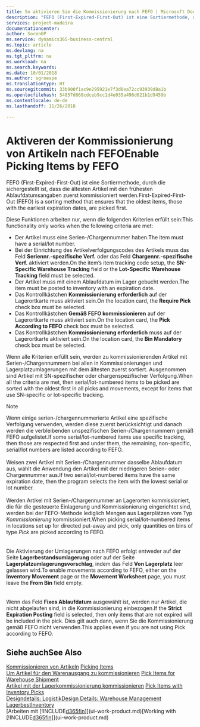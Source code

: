 ```yaml
---
title: So aktivieren Sie die Kommissionierung nach FEFO | Microsoft Docs
description: "FEFO (First-Expired-First-Out) ist eine Sortiermethode, durch die sichergestellt ist, dass die ältesten Artikel mit den frühesten Ablaufdatumsangaben zuerst kommissioniert werden."
services: project-madeira
documentationcenter: 
author: SorenGP
ms.service: dynamics365-business-central
ms.topic: article
ms.devlang: na
ms.tgt_pltfrm: na
ms.workload: na
ms.search.keywords: 
ms.date: 10/01/2018
ms.author: sgroespe
ms.translationtype: HT
ms.sourcegitcommit: 33b900f1ac9e295921e7f3d6ea72cc93939d8a1b
ms.openlocfilehash: 54857d668cdceb9cc1d4e035a496d621b1d9459b
ms.contentlocale: de-de
ms.lasthandoff: 11/26/2018

---
```

# <a name="enable-picking-items-by-fefo"></a><span data-ttu-id="e3628-103">Aktiveren der Kommissionierung von Artikeln nach FEFO</span><span class="sxs-lookup"><span data-stu-id="e3628-103">Enable Picking Items by FEFO</span></span>
<span data-ttu-id="e3628-104">FEFO (First-Expired-First-Out) ist eine Sortiermethode, durch die sichergestellt ist, dass die ältesten Artikel mit den frühesten Ablaufdatumsangaben zuerst kommissioniert werden.</span><span class="sxs-lookup"><span data-stu-id="e3628-104">First-Expired-First-Out (FEFO) is a sorting method that ensures that the oldest items, those with the earliest expiration dates, are picked first.</span></span>  

 <span data-ttu-id="e3628-105">Diese Funktionen arbeiten nur, wenn die folgenden Kriterien erfüllt sein:</span><span class="sxs-lookup"><span data-stu-id="e3628-105">This functionality only works when the following criteria are met:</span></span>  

-   <span data-ttu-id="e3628-106">Der Artikel muss eine Serien-/Chargennummer haben.</span><span class="sxs-lookup"><span data-stu-id="e3628-106">The item must have a serial/lot number.</span></span>  
-   <span data-ttu-id="e3628-107">Bei der Einrichtung des Artikelverfolgungscodes des Artikels muss das Feld **Seriennr.-spezifische Verf.** oder das Feld **Chargennr.-spezifische Verf.** aktiviert werden.</span><span class="sxs-lookup"><span data-stu-id="e3628-107">On the item’s item tracking code setup, the **SN-Specific Warehouse Tracking** field or the **Lot-Specific Warehouse Tracking** field must be selected.</span></span>  
-   <span data-ttu-id="e3628-108">Der Artikel muss mit einem Ablaufdatum im Lager gebucht werden.</span><span class="sxs-lookup"><span data-stu-id="e3628-108">The item must be posted to inventory with an expiration date.</span></span>  
-   <span data-ttu-id="e3628-109">Das Kontrollkästchen **Kommissionierung erforderlich** auf der Lagerortkarte muss aktiviert sein.</span><span class="sxs-lookup"><span data-stu-id="e3628-109">On the location card, the **Require Pick** check box must be selected.</span></span>  
-   <span data-ttu-id="e3628-110">Das Kontrollkästchen **Gemäß FEFO kommissionieren** auf der Lagerortkarte muss aktiviert sein.</span><span class="sxs-lookup"><span data-stu-id="e3628-110">On the location card, the **Pick According to FEFO** check box must be selected.</span></span>  
-   <span data-ttu-id="e3628-111">Das Kontrollkästchen **Kommissionierung erforderlich** muss auf der Lagerortkarte aktiviert sein.</span><span class="sxs-lookup"><span data-stu-id="e3628-111">On the location card, the **Bin Mandatory** check box must be selected.</span></span>  

 <span data-ttu-id="e3628-112">Wenn alle Kriterien erfüllt sein, werden zu kommissionierenden Artikel mit Serien-/Chargennummern bei allen in Kommissionierungen und Lagerplatzumlagerungen mit dem ältesten zuerst sortiert. Ausgenommen sind Artikel mit SN-spezifischer oder chargenspezifischer Verfolgung.</span><span class="sxs-lookup"><span data-stu-id="e3628-112">When all the criteria are met, then serial/lot-numbered items to be picked are sorted with the oldest first in all picks and movements, except for items that use SN-specific or lot-specific tracking.</span></span>  

> [!NOTE]  
> <span data-ttu-id="e3628-113">Wenn einige serien-/chargennummerierte Artikel eine spezifische Verfolgung verwenden, werden diese zuerst berücksichtigt und danach werden die verbleibenden unspezifischen Serien-/Chargennummern gemäß FEFO aufgelistet.</span><span class="sxs-lookup"><span data-stu-id="e3628-113">If some serial/lot-numbered items use specific tracking, then those are respected first and under them, the remaining, non-specific, serial/lot numbers are listed according to FEFO.</span></span>
<br /><br />
<span data-ttu-id="e3628-114">Weisen zwei Artikel mit Serien-/Chargennummer dasselbe Ablaufdatum aus, wählt die Anwendung den Artikel mit der niedrigeren Serien- oder Chargennummer aus.</span><span class="sxs-lookup"><span data-stu-id="e3628-114">If two serial/lot-numbered items have the same expiration date, then the program selects the item with the lowest serial or lot number.</span></span>
<br /><br />
<span data-ttu-id="e3628-115">Werden Artikel mit Serien-/Chargennummer an Lagerorten kommissioniert, die für die gesteuerte Einlagerung und Kommissionierung eingerichtet sind, werden bei der FEFO-Methode lediglich Mengen aus Lagerplätzen vom Typ *Kommissionierung* kommissioniert.</span><span class="sxs-lookup"><span data-stu-id="e3628-115">When picking serial/lot-numbered items in locations set up for directed put-away and pick, only quantities on bins of type *Pick* are picked according to FEFO.</span></span>  
<br /><br />
<span data-ttu-id="e3628-116">Die Aktivierung der Umlagerungen nach FEFO erfolgt entweder auf der Seite **Lagerbestandsumlagerung** oder auf der Seite **Lagerplatzumlagerungsvorschlag**, indem das Feld **Von Lagerplatz** leer gelassen wird.</span><span class="sxs-lookup"><span data-stu-id="e3628-116">To enable movements according to FEFO, either on the **Inventory Movement** page or the **Movement Worksheet** page, you must leave the **From Bin** field empty.</span></span>  
<br /><br />
<span data-ttu-id="e3628-117">Wenn das Feld **Fixes Ablaufdatum** ausgewählt ist, werden nur Artikel, die nicht abgelaufen sind, in die Kommissionierung einbezogen.</span><span class="sxs-lookup"><span data-stu-id="e3628-117">If the **Strict Expiration Posting** field is selected, then only items that are not expired will be included in the pick.</span></span> <span data-ttu-id="e3628-118">Dies gilt auch dann, wenn Sie die Kommissionierung gemäß FEFO nicht verwenden.</span><span class="sxs-lookup"><span data-stu-id="e3628-118">This applies even if you are not using Pick according to FEFO.</span></span>

## <a name="see-also"></a><span data-ttu-id="e3628-119">Siehe auch</span><span class="sxs-lookup"><span data-stu-id="e3628-119">See Also</span></span>  
<span data-ttu-id="e3628-120">[Kommissionieren von Artikeln](warehouse-pick-items.md) </span><span class="sxs-lookup"><span data-stu-id="e3628-120">[Picking Items](warehouse-pick-items.md) </span></span>  
<span data-ttu-id="e3628-121">[Um Artikel für den Warenausgang zu kommissionieren](warehouse-how-to-pick-items-for-warehouse-shipment.md) </span><span class="sxs-lookup"><span data-stu-id="e3628-121">[Pick Items for Warehouse Shipment](warehouse-how-to-pick-items-for-warehouse-shipment.md) </span></span>  
<span data-ttu-id="e3628-122">[Artikel mit der Lagerkommissionierung kommissionieren](warehouse-how-to-pick-items-with-inventory-picks.md) </span><span class="sxs-lookup"><span data-stu-id="e3628-122">[Pick Items with Inventory Picks](warehouse-how-to-pick-items-with-inventory-picks.md) </span></span>  
[<span data-ttu-id="e3628-123">Designdetails: Logistik</span><span class="sxs-lookup"><span data-stu-id="e3628-123">Design Details: Warehouse Management</span></span>](design-details-warehouse-management.md)  
[<span data-ttu-id="e3628-124">Lagerbest</span><span class="sxs-lookup"><span data-stu-id="e3628-124">Inventory</span></span>](inventory-manage-inventory.md)  
<span data-ttu-id="e3628-125">[Arbeiten mit [!INCLUDE[d365fin](includes/d365fin_md.md)]](ui-work-product.md)</span><span class="sxs-lookup"><span data-stu-id="e3628-125">[Working with [!INCLUDE[d365fin](includes/d365fin_md.md)]](ui-work-product.md)</span></span>

